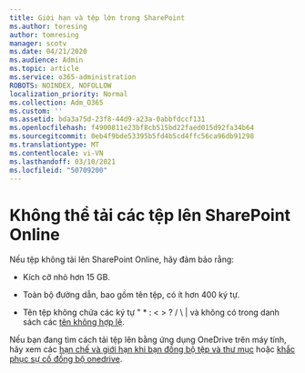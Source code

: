 ```yaml
---
title: Giới hạn và tệp lớn trong SharePoint
ms.author: toresing
author: tomresing
manager: scotv
ms.date: 04/21/2020
ms.audience: Admin
ms.topic: article
ms.service: o365-administration
ROBOTS: NOINDEX, NOFOLLOW
localization_priority: Normal
ms.collection: Adm_O365
ms.custom: ''
ms.assetid: bda3a75d-23f8-44d9-a23a-0abbfdccf131
ms.openlocfilehash: f4900811e23bf8cb515bd22faed015d92fa34b64
ms.sourcegitcommit: 0eb4f9bde53395b5fd4b5cd4ffc56ca96db91298
ms.translationtype: MT
ms.contentlocale: vi-VN
ms.lasthandoff: 03/10/2021
ms.locfileid: "50709200"
---
```

# <a name="files-that-cant-be-uploaded-to-sharepoint-online"></a>Không thể tải các tệp lên SharePoint Online

Nếu tệp không tải lên SharePoint Online, hãy đảm bảo rằng:
  
- Kích cỡ nhỏ hơn 15 GB.
    
- Toàn bộ đường dẫn, bao gồm tên tệp, có ít hơn 400 ký tự.
    
- Tên tệp không chứa các ký tự " \* : \< \> ? / \ | và không có trong danh sách các [tên không hợp lệ](https://go.microsoft.com/fwlink/?linkid=866430).
    
Nếu bạn đang tìm cách tải tệp lên bằng ứng dụng OneDrive trên máy tính, hãy xem các [hạn chế và giới hạn khi bạn đồng bộ tệp và thư mục](https://go.microsoft.com/fwlink/p/?LinkID=717734) hoặc [khắc phục sự cố đồng bộ onedrive](https://go.microsoft.com/fwlink/?linkid=866431).
  

